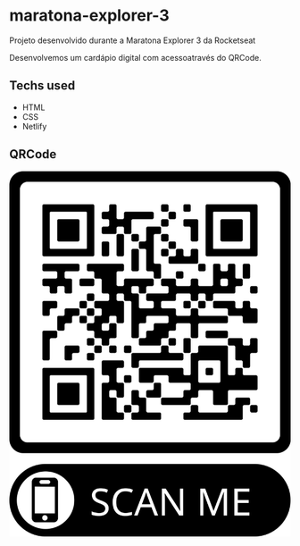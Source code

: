 # maratona-explorer-3

Projeto desenvolvido durante a Maratona Explorer 3 da Rocketseat

Desenvolvemos um cardápio digital com acessoatravés do QRCode.

## Techs used

- HTML
- CSS
- Netlify

## QRCode
![](https://github.com/marciopsj/maratona-explorer-3/blob/main/qrcode.png)
